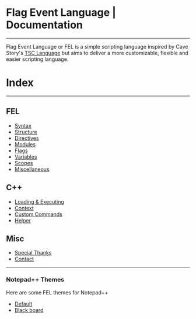 # Flag Event Language | Documentation
-----

Flag Event Language or FEL is a simple scripting language inspired by Cave Story's [TSC Language](http://www.cavestory.org/guides/basicmodding/guide/tsc.html) but aims to deliver a more customizable, flexible and easier scripting language.

# Index
-----
## FEL
* [Syntax](syntax.html)
* [Structure](structure.html)
* [Directives](directives.html)
* [Modules](modules.html)
* [Flags](flags.html)
* [Variables](variables.html)
* [Scopes](scope.html)
* [Miscellaneous](fel-misc.html)

## C++
* [Loading & Executing](loading-executing.html)
* [Context](context.html)
* [Custom Commands](custom-commands.html)
* [Helper](helper.html)

## Misc
* [Special Thanks](special-thanks.html)
* [Contact](contact.html)

-----
### Notepad++ Themes

Here are some FEL themes for Notepad++  
* <a href="FEL-light.xml" target="_blank" download>Default</a>  
* <a href="FEL-dark.xml" target="_blank" download>Black board</a>
